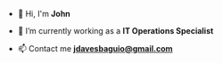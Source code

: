 
- 👋 Hi, I'm **John**

- 🔭 I’m currently working as a **IT Operations Specialist**

- 📫 Contact me **jdavesbaguio@gmail.com**

